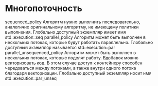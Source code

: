 # Многопоточность

sequenced_policy
Алгоритм нужно выполнить последовательно, аналогично оригинальному алгоритму, не имеющему политики выполнения. Глобально доступный экземпляр имеет имя std::execution::seq
parallel_policy
Алгоритм может быть выполнен в нескольких потоках, которые будут работать параллельно. Глобально доступный экземпляр называется std::execution::par
parallel_unsequenced_policy
Алгоритм может быть выполнен в нескольких потоках, которые поделят работу. Вдобавок можно векторизовать код. В этом случае доступ к контейнеру способен чередоваться между потоками, а также внутри одного потока благодаря векторизации. Глобально доступный экземпляр носит имя std::execution::par_unseq